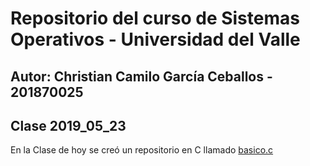 # Repositorio del curso de Sistemas Operativos - Universidad del Valle
## Autor: Christian Camilo García Ceballos - 201870025

## Clase 2019_05_23

En la Clase de hoy se creó un repositorio en C llamado [basico.c](basico.c)

